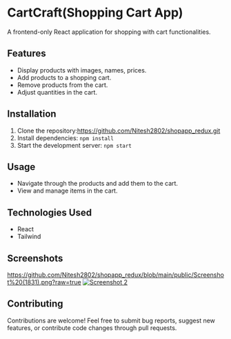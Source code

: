 # CartCraft(Shopping Cart App)

A frontend-only React application for shopping with cart functionalities.

## Features

- Display products with images, names, prices.
- Add products to a shopping cart.
- Remove products from the cart.
- Adjust quantities in the cart.

## Installation

1. Clone the repository:https://github.com/Nitesh2802/shopapp_redux.git
2. Install dependencies: `npm install`
3. Start the development server: `npm start`

## Usage

- Navigate through the products and add them to the cart.
- View and manage items in the cart.

## Technologies Used

- React
- Tailwind

## Screenshots

https://github.com/Nitesh2802/shopapp_redux/blob/main/public/Screenshot%20(1831).png?raw=true
[![Screenshot 2](/screenshots/screenshot2.png)](https://github.com/Nitesh2802/shopapp_redux/blob/main/public/Screenshot%20(1832).png?raw=true)

## Contributing

Contributions are welcome! Feel free to submit bug reports, suggest new features, or contribute code changes through pull requests.

